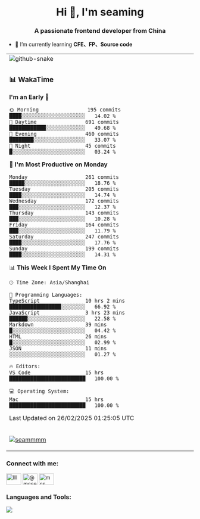 <h1 align="center">Hi 👋, I'm seaming</h1>
<h3 align="center">A passionate frontend developer from China</h3>

- 🌱 I’m currently learning **CFE、FP、Source code**

<div align="center">

<table>

<tr><td>
  <img alt="github-snake" src="profile-snake-contrib/github-user-contribution.svg"/>
</td></tr>

<tr><td>

### 📊 WakaTime

<!--START_SECTION:waka-->
**I'm an Early 🐤** 

```text
🌞 Morning                195 commits         ████░░░░░░░░░░░░░░░░░░░░░   14.02 % 
🌆 Daytime                691 commits         ████████████░░░░░░░░░░░░░   49.68 % 
🌃 Evening                460 commits         ████████░░░░░░░░░░░░░░░░░   33.07 % 
🌙 Night                  45 commits          █░░░░░░░░░░░░░░░░░░░░░░░░   03.24 % 
```
📅 **I'm Most Productive on Monday** 

```text
Monday                   261 commits         █████░░░░░░░░░░░░░░░░░░░░   18.76 % 
Tuesday                  205 commits         ████░░░░░░░░░░░░░░░░░░░░░   14.74 % 
Wednesday                172 commits         ███░░░░░░░░░░░░░░░░░░░░░░   12.37 % 
Thursday                 143 commits         ███░░░░░░░░░░░░░░░░░░░░░░   10.28 % 
Friday                   164 commits         ███░░░░░░░░░░░░░░░░░░░░░░   11.79 % 
Saturday                 247 commits         ████░░░░░░░░░░░░░░░░░░░░░   17.76 % 
Sunday                   199 commits         ████░░░░░░░░░░░░░░░░░░░░░   14.31 % 
```


📊 **This Week I Spent My Time On** 

```text
🕑︎ Time Zone: Asia/Shanghai

💬 Programming Languages: 
TypeScript               10 hrs 2 mins       █████████████████░░░░░░░░   66.92 % 
JavaScript               3 hrs 23 mins       ██████░░░░░░░░░░░░░░░░░░░   22.58 % 
Markdown                 39 mins             █░░░░░░░░░░░░░░░░░░░░░░░░   04.42 % 
HTML                     26 mins             █░░░░░░░░░░░░░░░░░░░░░░░░   02.99 % 
JSON                     11 mins             ░░░░░░░░░░░░░░░░░░░░░░░░░   01.27 % 

🔥 Editors: 
VS Code                  15 hrs              █████████████████████████   100.00 % 

💻 Operating System: 
Mac                      15 hrs              █████████████████████████   100.00 % 
```


 Last Updated on 26/02/2025 01:25:05 UTC
<!--END_SECTION:waka-->

</td></tr>

<tr><td>
  <p align="left"> <a href="https://github.com/ryo-ma/github-profile-trophy"><img src="https://github-profile-trophy.vercel.app/?username=seammmm" alt="seammmm" /></a> </p>
</td></tr>
</table>

<h3 align="left">Connect with me:</h3>
<p align="left">
<a href="https://dev.to/lll" target="blank"><img align="center" src="https://raw.githubusercontent.com/rahuldkjain/github-profile-readme-generator/master/src/images/icons/Social/devto.svg" alt="lll" height="30" width="40" /></a>
<a href="https://medium.com/@mcseaming" target="blank"><img align="center" src="https://raw.githubusercontent.com/rahuldkjain/github-profile-readme-generator/master/src/images/icons/Social/medium.svg" alt="@mcseaming" height="30" width="40" /></a>
<a href="https://www.leetcode.com/mcs" target="blank"><img align="center" src="https://raw.githubusercontent.com/rahuldkjain/github-profile-readme-generator/master/src/images/icons/Social/leet-code.svg" alt="mcs" height="30" width="40" /></a>
</p>

<h3 align="left">Languages and Tools:</h3>
<img align="left" src="https://skillicons.dev/icons?i=sass,ts,jest,express,nuxt,firebase,gatsby,js,vue,react,redux,docker,discord,mongodb,stackoverflow,idea,git,vscode,github,gitlab,figma,vite,svg,next,gulp,webpack,bootstrap,jquery,swift,prisma" />
